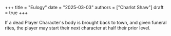+++
title = "Eulogy"
date = "2025-03-03"
authors = ["Charlot Shaw"]
draft = true
+++

If a dead Player Character's body is brought back to town, and given funeral rites, the player may start their next character at half their prior level.

<!-- more -->
